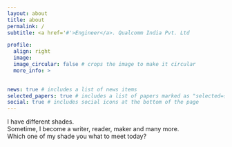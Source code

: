 ```yaml
---
layout: about
title: about
permalink: /
subtitle: <a href='#'>Engineer</a>. Qualcomm India Pvt. Ltd

profile:
  align: right
  image: 
  image_circular: false # crops the image to make it circular
  more_info: >
    

news: true # includes a list of news items
selected_papers: true # includes a list of papers marked as "selected={true}"
social: true # includes social icons at the bottom of the page
---
```


I have different shades.  
Sometime, I become a writer, reader, maker and many more.  
Which one of my shade you what to meet today?  
